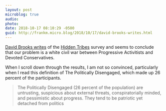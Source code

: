 ```yaml
---
layout: post
microblog: true
audio: 
photo: 
date: 2018-10-17 08:10:29 -0500
guid: http://frankm.micro.blog/2018/10/17/david-brooks-writes.html
---
```

[David Brooks writes](https://www.nytimes.com/2018/10/15/opinion/politics-race-white-tribalism.html) of the [Hidden Tribes](https://hiddentribes.us/) survey and seems to conclude that our problem is a white civil war between Progressive Activitists and Devoted Conservatives.

When I scroll down through the results, I am not so convinced, particularly when I read this definition of The Politically Disengaged, which made up 26 percent of the participants.

>The Politically Disengaged (26 percent of the population) are untrusting, suspicious about external threats, conspiratorially minded, and pessimistic about progress. They tend to be patriotic yet detached from politics
